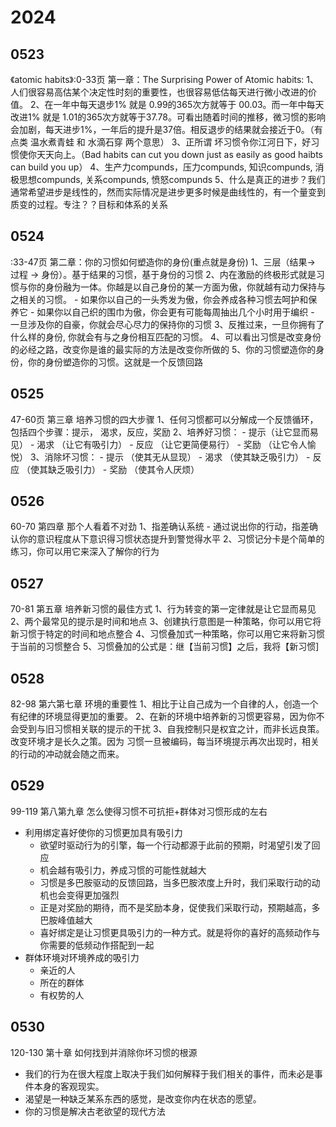 # 2024
## 0523
《atomic habits》:0-33页 第一章：The Surprising Power of Atomic habits:
1、人们很容易高估某个决定性时刻的重要性，也很容易低估每天进行微小改进的价值。
2、在一年中每天退步1%  就是 0.99的365次方就等于 00.03。而一年中每天改进1% 就是 1.01的365次方就等于37.78。可看出随着时间的推移，微习惯的影响会加剧，每天进步1%，一年后的提升是37倍。相反退步的结果就会接近于0。（有点类 温水煮青蛙 和 水滴石穿 两个意思）
3、正所谓 坏习惯令你江河日下，好习惯使你天天向上。（Bad habits can cut you down just as easily as good haibts can build you up）
4、生产力compunds，压力compunds,  知识compunds, 消极思想compunds,   关系compunds,  愤怒compunds
5、什么是真正的进步？我们通常希望进步是线性的，然而实际情况是进步更多时候是曲线性的，有一个量变到质变的过程。专注？？目标和体系的关系


## 0524
<atomic hiabits>:33-47页 第二章：你的习惯如何塑造你的身份(重点就是身份)
1、三层（结果-> 过程 -> 身份）。基于结果的习惯，基于身份的习惯
2、内在激励的终极形式就是习惯与你的身份融为一体。你越是以自己身份的某一方面为傲，你就越有动力保持与之相关的习惯。
    - 如果你以自己的一头秀发为傲，你会养成各种习惯去呵护和保养它
    - 如果你以自己织的围巾为傲，你会更有可能每周抽出几个小时用于编织
    - 一旦涉及你的自豪，你就会尽心尽力的保持你的习惯
3、反推过来，一旦你拥有了什么样的身份, 你就会有与之身份相互匹配的习惯。
4、可以看出习惯是改变身份的必经之路，改变你是谁的最实际的方法是改变你所做的
5、你的习惯塑造你的身份，你的身份塑造你的习惯。这就是一个反馈回路

## 0525
47-60页 第三章 培养习惯的四大步骤
1、任何习惯都可以分解成一个反馈循环，包括四个步骤：提示， 渴求，反应，奖励
2、培养好习惯：
    - 提示（让它显而易见）
    - 渴求 （让它有吸引力）
    - 反应 （让它更简便易行）
    - 奖励 （让它令人愉悦）
3、消除坏习惯：
    - 提示 （使其无从显现）
    - 渴求 （使其缺乏吸引力）
    - 反应  （使其缺乏吸引力）
    - 奖励 （使其令人厌烦）

## 0526
60-70 第四章 那个人看着不对劲
1、指差确认系统
    - 通过说出你的行动，指差确认你的意识程度从下意识得习惯状态提升到警觉得水平
2、习惯记分卡是个简单的练习，你可以用它来深入了解你的行为

## 0527
70-81 第五章 培养新习惯的最佳方式
1、行为转变的第一定律就是让它显而易见
2、两个最常见的提示是时间和地点
3、创建执行意图是一种策略，你可以用它将新习惯于特定的时间和地点整合
4、习惯叠加式一种策略，你可以用它来将新习惯于当前的习惯整合
5、习惯叠加的公式是：继【当前习惯】之后，我将【新习惯]

## 0528
82-98 第六第七章 环境的重要性
1、相比于让自己成为一个自律的人，创造一个有纪律的环境显得更加的重要。
2、在新的环境中培养新的习惯更容易，因为你不会受到与旧习惯相关联的提示的干扰
3、自我控制只是权宜之计，而非长远良策。改变环境才是长久之策。因为 习惯一旦被编码，每当环境提示再次出现时，相关的行动的冲动就会随之而来。

## 0529
99-119 第八第九章 怎么使得习惯不可抗拒+群体对习惯形成的左右
- 利用绑定喜好使你的习惯更加具有吸引力
    - 欲望时驱动行为的引擎，每一个行动都源于此前的预期，时渴望引发了回应
    - 机会越有吸引力，养成习惯的可能性就越大
    - 习惯是多巴胺驱动的反馈回路，当多巴胺浓度上升时，我们采取行动的动机也会变得更加强烈
    - 正是对奖励的期待，而不是奖励本身，促使我们采取行动，预期越高，多巴胺峰值越大
    - 喜好绑定是让习惯更具吸引力的一种方式。就是将你的喜好的高频动作与你需要的低频动作搭配到一起
- 群体环境对环境养成的吸引力
    - 亲近的人
    - 所在的群体
    - 有权势的人

## 0530
120-130 第十章 如何找到并消除你坏习惯的根源
- 我们的行为在很大程度上取决于我们如何解释于我们相关的事件，而未必是事件本身的客观现实。
- 渴望是一种缺乏某系东西的感觉，是改变你内在状态的愿望。
- 你的习惯是解决古老欲望的现代方法

